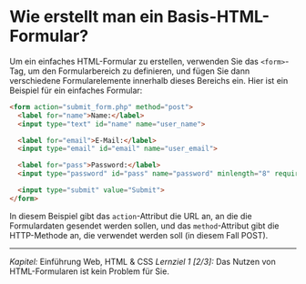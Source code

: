 # Wie erstellt man ein Basis-HTML-Formular?

Um ein einfaches HTML-Formular zu erstellen, verwenden Sie das `<form>`-Tag, um den Formularbereich zu definieren, und fügen Sie dann verschiedene Formularelemente innerhalb dieses Bereichs ein. Hier ist ein Beispiel für ein einfaches Formular:

```html
<form action="submit_form.php" method="post">
  <label for="name">Name:</label>
  <input type="text" id="name" name="user_name">

  <label for="email">E-Mail:</label>
  <input type="email" id="email" name="user_email">

  <label for="pass">Password:</label>
  <input type="password" id="pass" name="password" minlength="8" required>

  <input type="submit" value="Submit">
</form>
```
In diesem Beispiel gibt das `action`-Attribut die URL an, an die die Formulardaten gesendet werden sollen, und das `method`-Attribut gibt die HTTP-Methode an, die verwendet werden soll (in diesem Fall POST).

---

_Kapitel:_ Einführung Web, HTML & CSS
_Lernziel 1 \[2/3\]:_ Das Nutzen von HTML-Formularen ist kein Problem für Sie.
